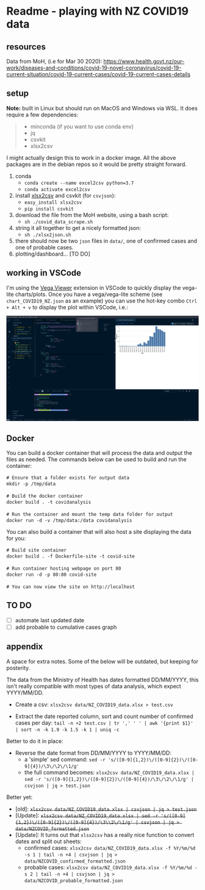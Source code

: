 # Readme - playing with NZ COVID19 data

## resources

Data from MoH, (i.e for Mar 30 2020): https://www.health.govt.nz/our-work/diseases-and-conditions/covid-19-novel-coronavirus/covid-19-current-situation/covid-19-current-cases/covid-19-current-cases-details

## setup

**Note:** built in Linux but should run on MacOS and Windows via WSL. It does require a few dependencies:
>  + minconda (if you want to use conda env)
>  + jq
>  + csvkit
>  + xlsx2csv

I might actually design this to work in a docker image. All the above packages are in the debian repos so it would be pretty straight forward.

1. conda 
   *  `conda create --name excel2csv python=3.7`
   *  `conda activate excel2csv`
2. install [xlsx2csv](https://github.com/dilshod/xlsx2csv) and csvkit (for `csvjson`):
   * `easy_install xlsx2csv`
   * `pip install csvkit`
3. download the file from the MoH website, using a bash script:
   * `sh ./covid_data_scrape.sh`
4. string it all together to get a nicely formatted json:
   * `sh ./xlsx2json.sh`
5. there should now be two `json` files in `data/`, one of confirmed cases and one of probable cases.
6. plotting/dashboard... [TO DO]

## working in VSCode

I'm using the [Vega Viewer](https://marketplace.visualstudio.com/items?itemName=RandomFractalsInc.vscode-vega-viewer) extension in VSCode to quickly display the vega-lite charts/plots. Once you have a vega/vega-lite scheme (see `chart_COVID19_NZ.json` as an example) you can use the hot-key combo `Ctrl + Alt + v` to display the plot within VSCode, i.e.:

![](vscode_example.png)

## Docker

You can build a docker container that will process the data and output the files as needed. The commands below can be used to build and run the container:

```
# Ensure that a folder exists for output data
mkdir -p /tmp/data

# Build the docker container
docker build . -t covidanalysis

# Run the container and mount the temp data folder for output
docker run -d -v /tmp/data:/data covidanalysis
```

You can also build a container that will also host a site displaying the data for you:

```
# Build site container
docker build . -f Dockerfile-site -t covid-site

# Run container hosting webpage on port 80
docker run -d -p 80:80 covid-site

# You can now view the site on http://localhost
```

## TO DO

- [ ] automate last updated date
- [ ] add probable to cumulative cases graph

## appendix

A space for extra notes. Some of the below will be outdated, but keeping for posterity.

The data from the Ministry of Health has dates formatted DD/MM/YYYY, this isn't really compatible with most types of data analysis, which expect YYYY/MM/DD.

* Create a csv:
`xlsx2csv data/NZ_COVID19_data.xlsx > test.csv`  

* Extract the date reported column, sort and count number of confirmed cases per day:
`tail -n +2 test.csv | tr ',' ' ' | awk '{print $1}' | sort -n -k 1.9 -k 1.5 -k 1 | uniq -c`

Better to do it in place:

* Reverse the date format from DD/MM/YYYY to YYYY/MM/DD:
  * a 'simple' sed command:
`sed -r 's/([0-9]{1,2})\/([0-9]{2})\/([0-9]{4})/\3\/\2\/\1/g'`
  * the full command becomes:
`xlsx2csv data/NZ_COVID19_data.xlsx | sed -r 's/([0-9]{1,2})\/([0-9]{2})\/([0-9]{4})/\3\/\2\/\1/g' | csvjson | jq > test.json`

Better yet:

* [old]: ~~`xlsx2csv data/NZ_COVID19_data.xlsx | csvjson | jq > test.json`~~
* [Update]: ~~`xlsx2csv data/NZ_COVID19_data.xlsx | sed -r 's/([0-9]{1,2})\/([0-9]{2})\/([0-9]{4})/\3\\2\/\1/g' | csvjson | jq > data/NZCOVID_formatted.json`~~
* [Update]: It turns out that `xlsx2csv` has a really nice function to convert dates and split out sheets:
  * confirmed cases: `xlsx2csv data/NZ_COVID19_data.xlsx -f %Y/%m/%d -s 1 | tail -n +4 | csvjson | jq > data/NZCOVID_confirmed_formatted.json`
  * probable cases: `xlsx2csv data/NZ_COVID19_data.xlsx -f %Y/%m/%d -s 2 | tail -n +4 | csvjson | jq > data/NZCOVID_probable_formatted.json`